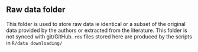 ## Raw data folder
This folder is used to store raw data ie identical or a subset of the original
data provided by the authors or extracted from the literature. 
This folder is not synced with git/GitHub.
`rds` files stored here are produced by the scripts in `R/data downloading/`

